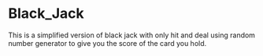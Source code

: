 # Black_Jack
This is a simplified version of black jack with only hit and deal using random number generator to give you the score of the card you hold.
